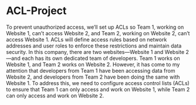 # ACL-Project
To prevent unauthorized access, we’ll set up ACLs so Team 1, working on Website 1, can’t access Website 2, and Team 2, working on Website 2, can’t access Website 1. ACLs will define access rules based on network addresses and user roles to enforce these restrictions and maintain data security.
In this company, there are two websites—Website 1 and Website 2—and each has its own dedicated team of developers. Team 1 works on Website 1, and Team 2 works on Website 2. However, it has come to my attention that developers from Team 1 have been accessing data from Website 2, and developers from Team 2 have been doing the same with Website 1. To address this, we need to configure access control lists (ACLs) to ensure that Team 1 can only access and work on Website 1, while Team 2 can only access and work on Website 2.
